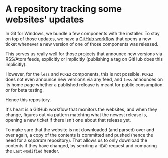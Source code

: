 # A repository tracking some websites' updates

In Git for Windows, we bundle a few components with the installer. To stay on top of those updates, we have a [GitHub workflow](https://github.com/git-for-windows/git/blob/HEAD/.github/workflows/monitor-components.yml) that opens a new ticket whenever a new version of one of those components was released.

This serves us really well for those projects that announce new versions via RSS/Atom feeds, explicitly or implicitly (publishing a tag on GitHub does this implicitly).

However, for the `less` and `PCRE2` components, this is not possible. `PCRE2` does not even announce new versions via any feed, and `less` announces on its home page whether a published release is meant for public consumption or for beta testing.

Hence this repository.

It's heart is a GitHub workflow that monitors the websites, and when they change, figures out via pattern matching what the newest release is, opening a new ticket if there isn't one about that release yet.

To make sure that the website is not downloaded (and parsed) over and over again, a copy of the contents is committed and pushed (hence the need for a _separate_ repository). That allows us to only download the contents if they have changed, by sending a `HEAD` request and comparing the `Last-Modified` header.
